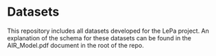 # Datasets

This repository includes all datasets developed for the LePa project. An
explanation of the schema for these datasets can be found in the
AIR_Model.pdf document in the root of the repo.
